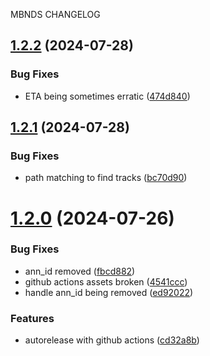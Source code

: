 MBNDS CHANGELOG

## [1.2.2](https://github.com/rombat/musicbee-navidrome-sync/compare/v1.2.1...v1.2.2) (2024-07-28)


### Bug Fixes

* ETA being sometimes erratic ([474d840](https://github.com/rombat/musicbee-navidrome-sync/commit/474d8407256066e408783853d36429331b759ecb))

## [1.2.1](https://github.com/rombat/musicbee-navidrome-sync/compare/v1.2.0...v1.2.1) (2024-07-28)


### Bug Fixes

* path matching to find tracks ([bc70d90](https://github.com/rombat/musicbee-navidrome-sync/commit/bc70d9091a10e0814441a73390307cf6b8bcc9ce))

# [1.2.0](https://github.com/rombat/musicbee-navidrome-sync/compare/v1.1.0...v1.2.0) (2024-07-26)


### Bug Fixes

* ann_id removed ([fbcd882](https://github.com/rombat/musicbee-navidrome-sync/commit/fbcd882b2b5ff3ea2cac1c2d2e8dec32577f0982))
* github actions assets broken ([4541ccc](https://github.com/rombat/musicbee-navidrome-sync/commit/4541ccc404f8affde4d2479a319854db881e341b))
* handle ann_id being removed ([ed92022](https://github.com/rombat/musicbee-navidrome-sync/commit/ed9202296898e774c816b4c523f025fd9ac007c6))


### Features

* autorelease with github actions ([cd32a8b](https://github.com/rombat/musicbee-navidrome-sync/commit/cd32a8b86d9d1ccfc4d2f6e2498b3228cc2f1ce0))

